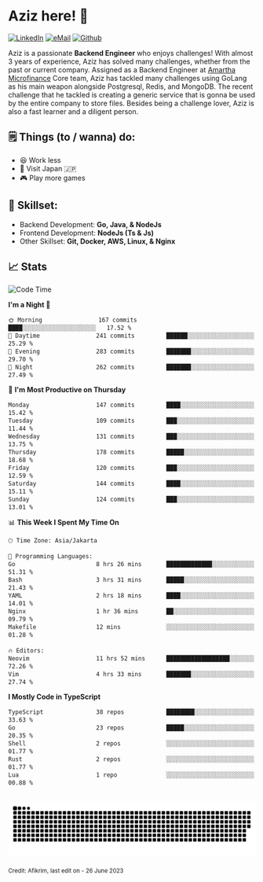 # Aziz here! 👋

[![LinkedIn](https://img.shields.io/static/v1?message=afikrim&logo=linkedin&label=&color=0077B5&logoColor=white&labelColor=&style=for-the-badge)](https://www.linkedin.com/in/afikrim)
[![eMail](https://img.shields.io/static/v1?message=afikrim10@gmail.com&logo=gmail&label=&color=D14836&logoColor=white&labelColor=&style=for-the-badge)](mailto:afikrim10@gmail.com)
[![Github](https://komarev.com/ghpvc/?username=afikrim&label=Visitors&style=for-the-badge)](https://www.github.com/afikrim)

<!--Introduction-->
Aziz is a passionate **Backend Engineer** who enjoys challenges! With almost 3 years of experience, Aziz has solved many challenges, whether from the past or current company. Assigned as a Backend Engineer at [Amartha Microfinance](https://amartha.com) Core team, Aziz has tackled many challenges using GoLang as his main weapon alongside Postgresql, Redis, and MongoDB. The recent challenge that he tackled is creating a generic service that is gonna be used by the entire company to store files. Besides being a challenge lover, Aziz is also a fast learner and a diligent person.

<!--Things TODO-->
## 🗒️ Things (to / wanna) do:

- 😆 Work less
- 🚀 Visit Japan 🇯🇵
- 🎮 Play more games

<!--Skillset-->
## 🏅 Skillset:

- Backend Development: **Go, Java, & NodeJs**
- Frontend Development: **NodeJs (Ts & Js)**
- Other Skillset: **Git, Docker, AWS, Linux, & Nginx**

## 📈 Stats  

<!--START_SECTION:waka-->
![Code Time](http://img.shields.io/badge/Code%20Time-1%2C297%20hrs%2053%20mins-blue)

**I'm a Night 🦉** 

```text
🌞 Morning                167 commits         ████░░░░░░░░░░░░░░░░░░░░░   17.52 % 
🌆 Daytime                241 commits         ██████░░░░░░░░░░░░░░░░░░░   25.29 % 
🌃 Evening                283 commits         ███████░░░░░░░░░░░░░░░░░░   29.70 % 
🌙 Night                  262 commits         ███████░░░░░░░░░░░░░░░░░░   27.49 % 
```
📅 **I'm Most Productive on Thursday** 

```text
Monday                   147 commits         ████░░░░░░░░░░░░░░░░░░░░░   15.42 % 
Tuesday                  109 commits         ███░░░░░░░░░░░░░░░░░░░░░░   11.44 % 
Wednesday                131 commits         ███░░░░░░░░░░░░░░░░░░░░░░   13.75 % 
Thursday                 178 commits         █████░░░░░░░░░░░░░░░░░░░░   18.68 % 
Friday                   120 commits         ███░░░░░░░░░░░░░░░░░░░░░░   12.59 % 
Saturday                 144 commits         ████░░░░░░░░░░░░░░░░░░░░░   15.11 % 
Sunday                   124 commits         ███░░░░░░░░░░░░░░░░░░░░░░   13.01 % 
```


📊 **This Week I Spent My Time On** 

```text
🕑︎ Time Zone: Asia/Jakarta

💬 Programming Languages: 
Go                       8 hrs 26 mins       █████████████░░░░░░░░░░░░   51.31 % 
Bash                     3 hrs 31 mins       █████░░░░░░░░░░░░░░░░░░░░   21.43 % 
YAML                     2 hrs 18 mins       ████░░░░░░░░░░░░░░░░░░░░░   14.01 % 
Nginx                    1 hr 36 mins        ██░░░░░░░░░░░░░░░░░░░░░░░   09.79 % 
Makefile                 12 mins             ░░░░░░░░░░░░░░░░░░░░░░░░░   01.28 % 

🔥 Editors: 
Neovim                   11 hrs 52 mins      ██████████████████░░░░░░░   72.26 % 
Vim                      4 hrs 33 mins       ███████░░░░░░░░░░░░░░░░░░   27.74 % 
```

**I Mostly Code in TypeScript** 

```text
TypeScript               38 repos            ████████░░░░░░░░░░░░░░░░░   33.63 % 
Go                       23 repos            █████░░░░░░░░░░░░░░░░░░░░   20.35 % 
Shell                    2 repos             ░░░░░░░░░░░░░░░░░░░░░░░░░   01.77 % 
Rust                     2 repos             ░░░░░░░░░░░░░░░░░░░░░░░░░   01.77 % 
Lua                      1 repo              ░░░░░░░░░░░░░░░░░░░░░░░░░   00.88 % 
```




<!--END_SECTION:waka-->


<br clear="both">

<div align="center">
  <img src="https://raw.githubusercontent.com/afikrim/afikrim/output/snake.svg" alt="Snake animation" />
</div>


<sub>Credit: Afikrim, last edit on - 26 June 2023</sub>
